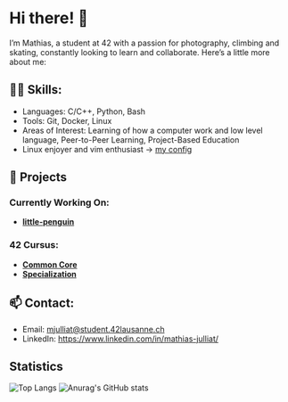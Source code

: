 
# Hi there! 👋

I’m Mathias, a student at 42 with a passion for photography, climbing and skating, constantly looking to learn and collaborate. Here’s a little more about me:

## 👨‍💻 Skills:
- Languages: C/C++, Python, Bash
- Tools: Git, Docker, Linux
- Areas of Interest: Learning of how a computer work and low level language, Peer-to-Peer Learning, Project-Based Education
- Linux enjoyer and vim enthusiast -> [my config](https://github.com/MrMobbi/Config_Vim)

## 🌟 Projects

### Currently Working On:
- **[little-penguin](https://github.com/MrMobbi/little-penguin)**

### 42 Cursus:
- **[Common Core](https://github.com/MrMobbi/42-common_core)**
- **[Specialization](https://github.com/MrMobbi/42-Specialization)**

## 📫 Contact:
- Email: mjulliat@student.42lausanne.ch
- LinkedIn: https://www.linkedin.com/in/mathias-julliat/




## Statistics
![Top Langs](https://github-readme-stats.vercel.app/api/top-langs/?username=MrMobbi&layout=compact&theme=tokyonight)
![Anurag's GitHub stats](https://github-readme-stats.vercel.app/api?username=MrMobbi&show_icons=true&theme=tokyonight&rank_icon=github)
